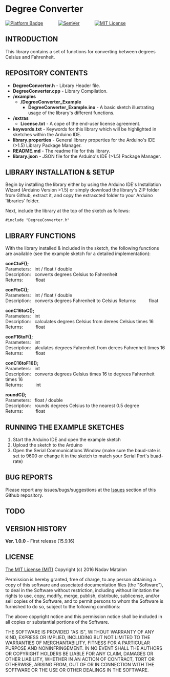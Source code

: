 
# Degree Converter

[![Platform Badge](https://img.shields.io/badge/platform-Arduino-orange.svg)](https://www.arduino.cc/)
&nbsp;&nbsp;&nbsp;&nbsp;&nbsp;&nbsp;&nbsp;&nbsp;&nbsp;&nbsp;
[![SemVer](https://img.shields.io/badge/SemVer-1.0.0-brightgreen.svg)](http://semver.org/)
&nbsp;&nbsp;&nbsp;&nbsp;&nbsp;&nbsp;&nbsp;&nbsp;&nbsp;&nbsp;
[![MIT License](https://img.shields.io/badge/license-MIT-blue.svg)](https://opensource.org/licenses/MIT)

## INTRODUCTION

This library contains a set of functions for converting between degrees Celsius and Fahrenheit.

## REPOSITORY CONTENTS

- **DegreeConverter.h** - Library Header file.
- **DegreeConverter.cpp** - Library Compilation.
- **/examples**  
  - **/DegreeConverter_Example**
    - **DegreeConverter_Example.ino** - A basic sketch illustrating usage of the library's different functions.
- **/extras** 
  - **License.txt** - A cope of the end-user license agreement.  
- **keywords.txt** - Keywords for this library which will be highlighted in sketches within the Arduino IDE. 
- **library.properties** - General library properties for the Arduino's IDE (>1.5) Library Package Manager.
- **README.md** - The readme file for this library.
- **library.json** - JSON file for the Arduino's IDE (>1.5) Package Manager.

## LIBRARY INSTALLATION & SETUP

Begin by installing the library either by using the Arduino IDE's Installation Wizard (Arduino Version >1.5) or simply download the library's ZIP folder from Github, extract it, and copy the extraxcted folder to your Arduino 'libraries' folder.

Next, include the library at the top of the sketch as follows:

```
#include "DegreeConverter.h"
```

## LIBRARY FUNCTIONS

With the library installed & included in the sketch, the following functions are available (see the  example sketch for a detailed implementation):

__conCtoF();__  
Parameters:&nbsp;&nbsp;&nbsp;int / float / double  
Description:&nbsp;&nbsp;&nbsp;converts degrees Celsius to Fahrenheit   
Returns:&nbsp;&nbsp;&nbsp;&nbsp;&nbsp;&nbsp;&nbsp;&nbsp;&nbsp;&nbsp;float  

__conFtoC();__  
Parameters:&nbsp;&nbsp;&nbsp;int / float / double  
Description:&nbsp;&nbsp;&nbsp;converts degrees Fahrenheit to Celsius 
Returns:&nbsp;&nbsp;&nbsp;&nbsp;&nbsp;&nbsp;&nbsp;&nbsp;&nbsp;&nbsp;float  

__conC16toC();__  
Parameters:&nbsp;&nbsp;&nbsp;int  
Description:&nbsp;&nbsp;&nbsp;calculates degrees Celsius from derees Celsius times 16   
Returns:&nbsp;&nbsp;&nbsp;&nbsp;&nbsp;&nbsp;&nbsp;&nbsp;&nbsp;&nbsp;float  

__conF16toF();__  
Parameters:&nbsp;&nbsp;&nbsp;int  
Description:&nbsp;&nbsp;&nbsp;alculates degrees Fahrenheit from derees Fahrenheit times 16  
Returns:&nbsp;&nbsp;&nbsp;&nbsp;&nbsp;&nbsp;&nbsp;&nbsp;&nbsp;&nbsp;float  

__conC16toF16();__  
Parameters:&nbsp;&nbsp;&nbsp;int  
Description:&nbsp;&nbsp;&nbsp;converts degrees Celsius times 16 to degrees Fahrenheit times 16  
Returns:&nbsp;&nbsp;&nbsp;&nbsp;&nbsp;&nbsp;&nbsp;&nbsp;&nbsp;&nbsp;int  

__roundC();__  
Parameters:&nbsp;&nbsp;&nbsp;float / double  
Description:&nbsp;&nbsp;&nbsp;rounds degrees Celsius to the nearest 0.5 degree
Returns:&nbsp;&nbsp;&nbsp;&nbsp;&nbsp;&nbsp;&nbsp;&nbsp;&nbsp;&nbsp;float  

## RUNNING THE EXAMPLE SKETCHES

1) Start the Arduino IDE and open the example sketch  
2) Upload the sketch to the Arduino  
3) Open the Serial Communications Window (make sure the baud-rate is set to 9600 or change it in the sketch to match your Serial Port's buad-rate)  

## BUG REPORTS

Please report any issues/bugs/suggestions at the [Issues](https://github.com/nadavmatalon/DegreeConverter/issues) section of this Github repository.

## TODO


## VERSION HISTORY

__Ver. 1.0.0__ - First release (15.9.16)  

## LICENSE

[The MIT License (MIT)](https://opensource.org/licenses/MIT)
Copyright (c) 2016 Nadav Matalon

Permission is hereby granted, free of charge, to any person obtaining a copy of this software and associated documentation files (the "Software"), to deal in the Software without restriction, including without limitation the rights to use, copy, modify, merge, publish, distribute, sublicense, and/or sell copies of the Software, and to permit persons to whom the Software is furnished to do so, subject to the following conditions:

The above copyright notice and this permission notice shall be included in all copies or substantial portions of the Software.

THE SOFTWARE IS PROVIDED "AS IS", WITHOUT WARRANTY OF ANY KIND, EXPRESS OR IMPLIED, INCLUDING BUT NOT LIMITED TO THE WARRANTIES OF MERCHANTABILITY, FITNESS FOR A PARTICULAR PURPOSE AND NONINFRINGEMENT. IN NO EVENT SHALL THE AUTHORS OR COPYRIGHT HOLDERS BE LIABLE FOR ANY CLAIM, DAMAGES OR OTHER LIABILITY, WHETHER IN AN ACTION OF CONTRACT, TORT OR OTHERWISE, ARISING FROM, OUT OF OR IN CONNECTION WITH THE SOFTWARE OR THE USE OR OTHER DEALINGS IN THE SOFTWARE.

